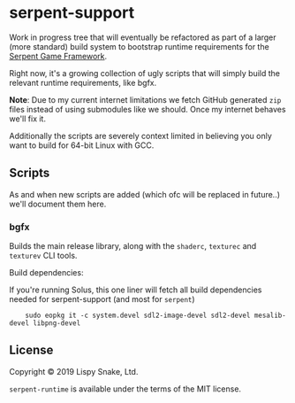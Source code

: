 # serpent-support

Work in progress tree that will eventually be refactored as part of a
larger (more standard) build system to bootstrap runtime requirements
for the [Serpent Game Framework](https://github.com/lispysnake/serpent).

Right now, it's a growing collection of ugly scripts that will simply
build the relevant runtime requirements, like bgfx.

**Note**: Due to my current internet limitations we fetch GitHub generated
`zip` files instead of using submodules like we should. Once my internet
behaves we'll fix it.

Additionally the scripts are severely context limited in believing you
only want to build for 64-bit Linux with GCC.

## Scripts

As and when new scripts are added (which ofc will be replaced in future..)
we'll document them here.

### bgfx

Builds the main release library, along with the `shaderc`, `texturec` and `texturev`
CLI tools.

Build dependencies:

If you're running Solus, this one liner will fetch all build dependencies
needed for serpent-support (and most for `serpent`)

        sudo eopkg it -c system.devel sdl2-image-devel sdl2-devel mesalib-devel libpng-devel


## License

Copyright © 2019 Lispy Snake, Ltd.

`serpent-runtime` is available under the terms of the MIT license.
